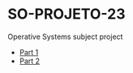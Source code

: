 # SO-PROJETO-23
Operative Systems subject project

* [Part 1](https://github.com/SrGesus/SO-PROJETO-23/tree/parte-1)
* [Part 2](/)
